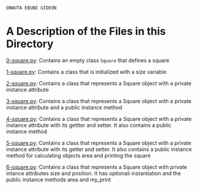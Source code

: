 ```
ONWUTA EBUBE GIDEON
```

# A Description of the Files in this Directory


[0-square.py](./0-square.py): Contains an empty class `Square` that defines a square



[1-square.py](./1-square.py): Contains a class that is initialized with a size variable



[2-square.py](./2-square.py): Contains a class that represents a Square object with a private instance attribute



[3-square.py](./3-square.py): Contains a class that represents a Square object with a private instance attribute and a public instance method



[4-square.py](./4-square.py): Contains a class that represents a Square object with a private instance attribute with its gettter and setter. It also contains a public instance method



[5-square.py](./5-square.py): Contains a class that represents a Square object with a private instance attribute with its getter and setter. It also contains a public instance method for calculating objects area and printing the square



[6-square.py](./6-square.py): Contains a class that represents a Square object with private intance attributes size and position. It has optionali instantiation and the public instance methods area and my\_print
